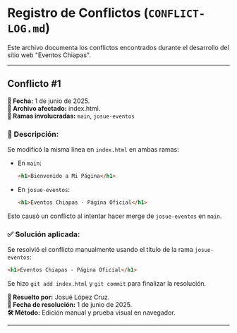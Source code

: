 # Registro de Conflictos (`CONFLICT-LOG.md`)

Este archivo documenta los conflictos encontrados durante el desarrollo del sitio web "Eventos Chiapas".

---

## Conflicto #1

**📅 Fecha:** 1 de junio de 2025.  
**📂 Archivo afectado:** index.html.  
**🔀 Ramas involucradas:** `main`, `josue-eventos`

### 📝 Descripción:

Se modificó la misma línea en `index.html` en ambas ramas:

- En `main`:
  ```html
  <h1>Bienvenido a Mi Página</h1>
  ```
- En `josue-eventos`:
  ```html
  <h1>Eventos Chiapas - Página Oficial</h1>
  ```

Esto causó un conflicto al intentar hacer merge de `josue-eventos` en `main`.

### ✅ Solución aplicada:

Se resolvió el conflicto manualmente usando el título de la rama `josue-eventos`:

```html
<h1>Eventos Chiapas - Página Oficial</h1>
```
Se hizo `git add index.html` y `git commit` para finalizar la resolución.

**👤 Resuelto por:** Josué López Cruz.  
**📅 Fecha de resolución:** 1 de junio de 2025.  
**🛠️ Método:** Edición manual y prueba visual en navegador.

---
